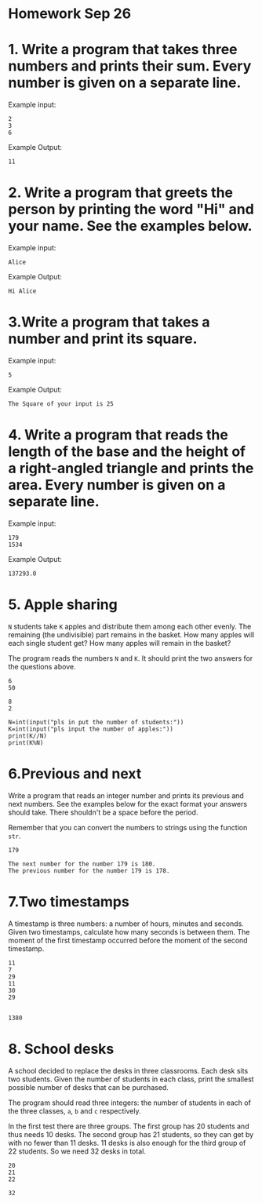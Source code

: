 # Homework Sep 26

#  1. Write a program that takes three numbers and prints their sum. Every number is given on a separate line.

Example input:

```
2
3
6
```

Example Output:

```
11
```

# 2. Write a program that greets the person by printing the word "Hi" and your name. See the examples below.

Example input:

```
Alice
```

Example Output:

```
Hi Alice
```

# 3.Write a program that takes a number and print its square.

Example input:

```
5
```

Example Output:

```
The Square of your input is 25
```

# 4. Write a program that reads the length of the base and the height of a right-angled triangle and prints the area. Every number is given on a separate line.

Example input:

```
179
1534
```

Example Output:

```
137293.0
```

# 5. Apple sharing

`N` students take `K` apples and distribute them among each other evenly. The remaining (the undivisible) part remains in the basket. How many apples will each single student get? How many apples will remain in the basket?

The program reads the numbers `N` and `K`. It should print the two answers for the questions above.

```
6
50
```

```
8
2
```

```
N=int(input("pls in put the number of students:"))
K=int(input("pls input the number of apples:"))
print(K//N)
print(K%N)
```

# 6.Previous and next

Write a program that reads an integer number and prints its previous and next numbers. See the examples below for the exact format your answers should take. There shouldn't be a space before the period.

Remember that you can convert the numbers to strings using the function `str`.

```
179
```

```
The next number for the number 179 is 180.
The previous number for the number 179 is 178.
```

# 7.Two timestamps

A timestamp is three numbers: a number of hours, minutes and seconds. Given two timestamps, calculate how many seconds is between them. The moment of the first timestamp occurred before the moment of the second timestamp.

```
11
7
29
11
30
29
```

```

1380
```

# 8. School desks

A school decided to replace the desks in three classrooms. Each desk sits two students. Given the number of students in each class, print the smallest possible number of desks that can be purchased.

The program should read three integers: the number of students in each of the three classes, `a`, `b` and `c` respectively.

In the first test there are three groups. The first group has 20 students and thus needs 10 desks. The second group has 21 students, so they can get by with no fewer than 11 desks. 11 desks is also enough for the third group of 22 students. So we need 32 desks in total.

```
20
21
22
```

```
32
```

